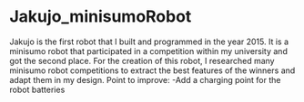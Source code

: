 # Jakujo_minisumoRobot
Jakujo is the first robot that I built and programmed in the year 2015. It is a minisumo robot that participated in a competition within my university and got the second place.  For the creation of this robot, I researched many minisumo robot competitions to extract the best features of the winners and adapt them in my design.  Point to improve: -Add a charging point for the robot batteries
